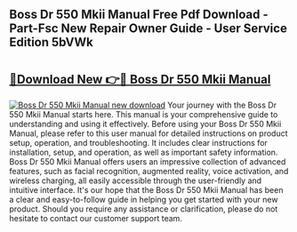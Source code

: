 ## Boss Dr 550 Mkii Manual Free Pdf Download - Part-Fsc New Repair Owner Guide - User Service Edition 5bVWk

# <h2><a href="http://bc2899.oget.top/?id=Boss+Dr+550+Mkii+Manual">🔗Download New 👉🔴 Boss Dr 550 Mkii Manual</a></h2>

[![Boss Dr 550 Mkii Manual new download](https://i.imgur.com/5g1atiW.png)](http://bc2899.oget.top/?id=Boss+Dr+550+Mkii+Manual)
Your journey with the Boss Dr 550 Mkii Manual starts here. This manual is your comprehensive guide to understanding and using it effectively. Before using your Boss Dr 550 Mkii Manual, please refer to this user manual for detailed instructions on product setup, operation, and troubleshooting. It includes clear instructions for installation, setup, and operation, as well as important safety information. Boss Dr 550 Mkii Manual offers users an impressive collection of advanced features, such as facial recognition, augmented reality, voice activation, and wireless charging, all easily accessible through the user-friendly and intuitive interface. It's our hope that the Boss Dr 550 Mkii Manual has been a clear and easy-to-follow guide in helping you get started with your new product. Should you require any assistance or clarification, please do not hesitate to contact our customer support team.

